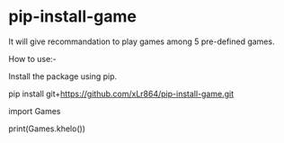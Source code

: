 # pip-install-game
It will give recommandation to play games among 5 pre-defined games.

How to use:-

Install the package using pip.

pip install git+https://github.com/xLr864/pip-install-game.git

import Games

print(Games.khelo())
